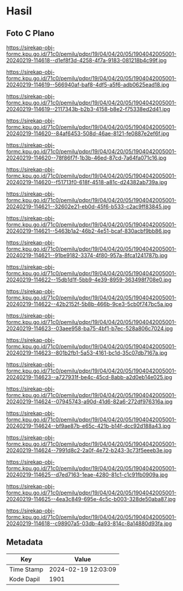 # Hasil

## Foto C Plano

https://sirekap-obj-formc.kpu.go.id/71c0/pemilu/pdpr/19/04/04/20/05/1904042005001-20240219-114618--d1ef8f3d-4258-4f7a-9183-081218b4c99f.jpg

https://sirekap-obj-formc.kpu.go.id/71c0/pemilu/pdpr/19/04/04/20/05/1904042005001-20240219-114619--566940af-baf8-4df5-a5f6-adb0625ead18.jpg

https://sirekap-obj-formc.kpu.go.id/71c0/pemilu/pdpr/19/04/04/20/05/1904042005001-20240219-114619--2117343b-b2b3-4158-b8e2-f75338ed2d41.jpg

https://sirekap-obj-formc.kpu.go.id/71c0/pemilu/pdpr/19/04/04/20/05/1904042005001-20240219-114620--84af6453-508d-46ae-8121-fe0887e2ef6f.jpg

https://sirekap-obj-formc.kpu.go.id/71c0/pemilu/pdpr/19/04/04/20/05/1904042005001-20240219-114620--78f86f7f-1b3b-46ed-87cd-7a64fa071c16.jpg

https://sirekap-obj-formc.kpu.go.id/71c0/pemilu/pdpr/19/04/04/20/05/1904042005001-20240219-114620--f51713f0-618f-4518-a81c-d24382ab739a.jpg

https://sirekap-obj-formc.kpu.go.id/71c0/pemilu/pdpr/19/04/04/20/05/1904042005001-20240219-114621--32602e21-eb0d-45f6-b533-c2ac9ff83845.jpg

https://sirekap-obj-formc.kpu.go.id/71c0/pemilu/pdpr/19/04/04/20/05/1904042005001-20240219-114621--5463b1a2-46b2-4e51-bcaf-830acbf9bb86.jpg

https://sirekap-obj-formc.kpu.go.id/71c0/pemilu/pdpr/19/04/04/20/05/1904042005001-20240219-114621--91be9182-3374-4f80-957a-8fca1241787b.jpg

https://sirekap-obj-formc.kpu.go.id/71c0/pemilu/pdpr/19/04/04/20/05/1904042005001-20240219-114622--15db1d1f-5bb9-4e39-8959-363498f708e0.jpg

https://sirekap-obj-formc.kpu.go.id/71c0/pemilu/pdpr/19/04/04/20/05/1904042005001-20240219-114622--42b2152f-5b8b-466b-9ce3-5cb0f747bc5a.jpg

https://sirekap-obj-formc.kpu.go.id/71c0/pemilu/pdpr/19/04/04/20/05/1904042005001-20240219-114623--03aee958-ba75-4bf1-b7ec-528a806c7024.jpg

https://sirekap-obj-formc.kpu.go.id/71c0/pemilu/pdpr/19/04/04/20/05/1904042005001-20240219-114623--801b2fb1-5a53-4161-bc1d-35c07db7167a.jpg

https://sirekap-obj-formc.kpu.go.id/71c0/pemilu/pdpr/19/04/04/20/05/1904042005001-20240219-114623--a727931f-be4c-45cd-8abb-a2d0eb14e025.jpg

https://sirekap-obj-formc.kpu.go.id/71c0/pemilu/pdpr/19/04/04/20/05/1904042005001-20240219-114624--07945743-a90d-41d6-82a6-272df976316a.jpg

https://sirekap-obj-formc.kpu.go.id/71c0/pemilu/pdpr/19/04/04/20/05/1904042005001-20240219-114624--bf9ae87b-e65c-421b-b14f-dcc92d188a43.jpg

https://sirekap-obj-formc.kpu.go.id/71c0/pemilu/pdpr/19/04/04/20/05/1904042005001-20240219-114624--7991d8c2-2a0f-4e72-b243-3c73f5eeeb3e.jpg

https://sirekap-obj-formc.kpu.go.id/71c0/pemilu/pdpr/19/04/04/20/05/1904042005001-20240219-114625--d7ed7163-1eae-4280-81c1-c1c91fb0909a.jpg

https://sirekap-obj-formc.kpu.go.id/71c0/pemilu/pdpr/19/04/04/20/05/1904042005001-20240219-114625--4ea3c849-695e-4c5c-b003-328de50aba87.jpg

https://sirekap-obj-formc.kpu.go.id/71c0/pemilu/pdpr/19/04/04/20/05/1904042005001-20240219-114618--c98907a5-03db-4a93-814c-8a14880d93fa.jpg


## Metadata

| Key        | Value               |
| ---------- | ------------------- |
| Time Stamp | 2024-02-19 12:03:09 |
| Kode Dapil | 1901                |



